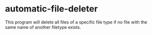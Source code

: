 # automatic-file-deleter
This program will delete all files of a specific file type if no file with the same name of another filetype exists.
